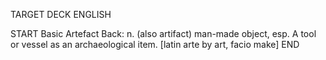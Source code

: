 TARGET DECK
ENGLISH

START
Basic
Artefact
Back: n. (also artifact) man-made object, esp. A tool or vessel as an archaeological item. [latin arte by art, facio make]
END
